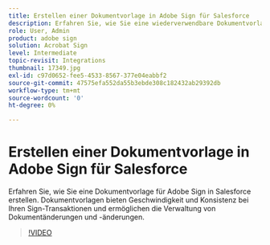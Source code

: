 ```yaml
---
title: Erstellen einer Dokumentvorlage in Adobe Sign für Salesforce
description: Erfahren Sie, wie Sie eine wiederverwendbare Dokumentvorlage erstellen, um Geschwindigkeit und Konsistenz sicherzustellen.
role: User, Admin
product: adobe sign
solution: Acrobat Sign
level: Intermediate
topic-revisit: Integrations
thumbnail: 17349.jpg
exl-id: c97d0652-fee5-4533-8567-377e04eabbf2
source-git-commit: 47575efa552da55b3ebde308c182432ab29392db
workflow-type: tm+mt
source-wordcount: '0'
ht-degree: 0%

---
```


# Erstellen einer Dokumentvorlage in Adobe Sign für Salesforce

Erfahren Sie, wie Sie eine Dokumentvorlage für Adobe Sign in Salesforce erstellen. Dokumentvorlagen bieten Geschwindigkeit und Konsistenz bei Ihren Sign-Transaktionen und ermöglichen die Verwaltung von Dokumentänderungen und -änderungen.

>[!VIDEO](https://video.tv.adobe.com/v/17349?hidetitle=true)
